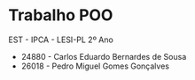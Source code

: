 # Trabalho POO

EST - IPCA - LESI-PL 2º Ano
- 24880 - Carlos Eduardo Bernardes de Sousa
- 26018 - Pedro Miguel Gomes Gonçalves
